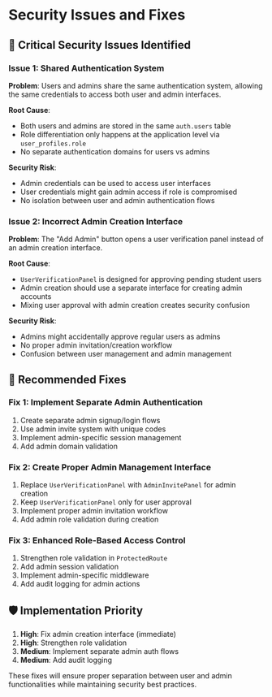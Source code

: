 # Security Issues and Fixes

## 🚨 Critical Security Issues Identified

### Issue 1: Shared Authentication System
**Problem**: Users and admins share the same authentication system, allowing the same credentials to access both user and admin interfaces.

**Root Cause**: 
- Both users and admins are stored in the same `auth.users` table
- Role differentiation only happens at the application level via `user_profiles.role`
- No separate authentication domains for users vs admins

**Security Risk**: 
- Admin credentials can be used to access user interfaces
- User credentials might gain admin access if role is compromised
- No isolation between user and admin authentication flows

### Issue 2: Incorrect Admin Creation Interface
**Problem**: The "Add Admin" button opens a user verification panel instead of an admin creation interface.

**Root Cause**:
- `UserVerificationPanel` is designed for approving pending student users
- Admin creation should use a separate interface for creating admin accounts
- Mixing user approval with admin creation creates security confusion

**Security Risk**:
- Admins might accidentally approve regular users as admins
- No proper admin invitation/creation workflow
- Confusion between user management and admin management

## 🔧 Recommended Fixes

### Fix 1: Implement Separate Admin Authentication
1. Create separate admin signup/login flows
2. Use admin invite system with unique codes
3. Implement admin-specific session management
4. Add admin domain validation

### Fix 2: Create Proper Admin Management Interface
1. Replace `UserVerificationPanel` with `AdminInvitePanel` for admin creation
2. Keep `UserVerificationPanel` only for user approval
3. Implement proper admin invitation workflow
4. Add admin role validation during creation

### Fix 3: Enhanced Role-Based Access Control
1. Strengthen role validation in `ProtectedRoute`
2. Add admin session validation
3. Implement admin-specific middleware
4. Add audit logging for admin actions

## 🛡️ Implementation Priority
1. **High**: Fix admin creation interface (immediate)
2. **High**: Strengthen role validation
3. **Medium**: Implement separate admin auth flows
4. **Medium**: Add audit logging

These fixes will ensure proper separation between user and admin functionalities while maintaining security best practices.